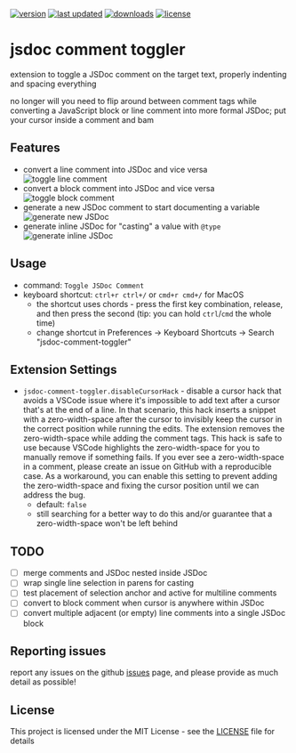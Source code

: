 [![version](https://img.shields.io/vscode-marketplace/v/zachhardesty.jsdoc-comment-toggler.svg?style=flat-square)](https://marketplace.visualstudio.com/items?itemName=zachhardesty.jsdoc-comment-toggler)
[![last updated](https://img.shields.io/visual-studio-marketplace/last-updated/zachhardesty.jsdoc-comment-toggler?color=0fCC10&style=flat-square)](https://marketplace.visualstudio.com/items?itemName=zachhardesty.jsdoc-comment-toggler)
[![downloads](https://img.shields.io/vscode-marketplace/d/zachhardesty.jsdoc-comment-toggler.svg?color=0fCC10&style=flat-square)](https://marketplace.visualstudio.com/items?itemName=zachhardesty.jsdoc-comment-toggler)
[![license](https://img.shields.io/github/license/zachhardesty7/jsdoc-comment-toggler.svg?color=0fCC10&style=flat-square)](https://github.com/zachhardesty7/jsdoc-comment-toggler/blob/master/LICENSE)

# jsdoc comment toggler

extension to toggle a JSDoc comment on the target text, properly indenting and spacing
everything

no longer will you need to flip around between comment tags while converting a
JavaScript block or line comment into more formal JSDoc; put your cursor inside a
comment and bam

## Features

- convert a line comment into JSDoc and vice versa
  ![toggle line comment](images/toggle-line.gif)
- convert a block comment into JSDoc and vice versa
  ![toggle block comment](images/toggle-block.gif)
- generate a new JSDoc comment to start documenting a variable
  ![generate new JSDoc](images/add.gif)
- generate inline JSDoc for "casting" a value with `@type`
  ![generate inline JSDoc](images/add-inline.gif)

## Usage

- command: `Toggle JSDoc Comment`
- keyboard shortcut: `ctrl+r ctrl+/` or `cmd+r cmd+/` for MacOS
  - the shortcut uses chords - press the first key combination, release, and then
    press the second (tip: you can hold `ctrl`/`cmd` the whole time)
  - change shortcut in Preferences -> Keyboard Shortcuts -> Search "jsdoc-comment-toggler"

## Extension Settings

- `jsdoc-comment-toggler.disableCursorHack` - disable a cursor hack that avoids a VSCode issue where it's impossible to add text after a cursor that's at the end of a line. In that scenario, this hack inserts a snippet with a zero-width-space after the cursor to invisibly keep the cursor in the correct position while running the edits. The extension removes the zero-width-space while adding the comment tags. This hack is safe to use because VSCode highlights the zero-width-space for you to manually remove if something fails. If you ever see a zero-width-space in a comment, please create an issue on GitHub with a reproducible case. As a workaround, you can enable this setting to prevent adding the zero-width-space and fixing the cursor position until we can address the bug.
  - default: `false`
  - still searching for a better way to do this and/or guarantee that a zero-width-space won't be left behind

## TODO

- [ ] merge comments and JSDoc nested inside JSDoc
- [ ] wrap single line selection in parens for casting
- [ ] test placement of selection anchor and active for multiline comments
- [ ] convert to block comment when cursor is anywhere within JSDoc
- [ ] convert multiple adjacent (or empty) line comments into a single JSDoc block

## Reporting issues

report any issues on the github
[issues](https://github.com/zachhardesty7/jsdoc-comment-toggler/issues) page, and please
provide as much detail as possible!

## License

This project is licensed under the MIT License - see the [LICENSE](LICENSE) file for details
